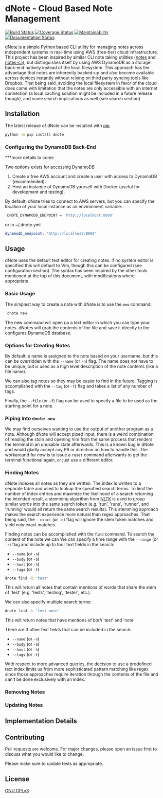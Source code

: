 
# dNote - Cloud Based Note Management
[![Build Status](https://travis-ci.com/yetisir/dnote.svg?branch=master)](https://travis-ci.co/yetisir/dnote) [![Coverage Status](https://coveralls.io/repos/github/yetisir/dnote/badge.svg?branch=master)](https://coveralls.io/github/yetisir/dnote?branch=master) [![Maintainability](https://api.codeclimate.com/v1/badges/9188bb54d74247ab039e/maintainability)](https://codeclimate.com/github/yetisir/dnote/maintainability) [![Documentation Status](https://readthedocs.org/projects/dnote/badge/?version=latest)](https://dnote.readthedocs.io/en/latest/?badge=latest)
  
dNote is a simple Python based CLI utility for managing notes across independent systems in real-time using AWS (free-tier) cloud infrastructure. This project has been inspired by similar CLI note taking utilities ([notes](https://github.com/pimterry/notes)   and [notes-cli](https://github.com/rhysd/notes-cli)), but distinguishes itself by using AWS DynamoDB   as a storage back-end natively instead of the local filesystem. This approach has the advantage that notes are inherently backed-up and also become available across devices instantly without relying on third party syncing tools like Dropbox. That being said, avoiding the local filesystem in favor of the cloud does come with limitation that the notes are only accessible with an internet connection (a local caching solution might be included in a future release though), and some search implications as well (see search section)
 
## Installation

The latest release of dNote can be installed with [pip](https://pip.pypa.io/en/stable/).
 
```bash
python -m pip install dnote
 ```

### Configuring the DynamoDB Back-End
***more details to come 
  
Two options exists for accessing DynamoDB
1) Create a free AWS account and create a user with access to DynamoDB (recommended).
2) Host an instance of DynamoDB yourself with Docker (useful for  development and testing).
 
By default, dNote tries to connect to AWS servers, but you can specify the location of your local instance as an environment variable:
```bash
 DNOTE_DYNAMODB_ENDPOINT = 'http://localhost:8000'
 ```

or in ~/.dnote.yml

```yaml
dynamodb_endpoint: 'http://localhost:8000'
```
 
## Usage
dNote uses the default text editor for creating notes. If no system editor is specified this will default to Vim, though this can be configured (see configuration section). The syntax has been inspired by the other tools mentioned at the top of this document, with modifications where appropriate.

### Basic Usage
 The simplest way to create a note with dNote is to use the `new` command:
```bash
 dnote new
 ```
The new command will open up a text editor in which you can type your notes. dNotes will grab the contents of the file and save it directly to the configures DynamoDB database. 
 
### Options for Creating Notes
By default, a name is assigned to the note based on your username, but this can be overridden with the `--name` (or `-n`) flag. The name does not have to be unique, but is used as  a high level description of the note contents (like a file name).
 
We can also tag notes so they may be easier to find in the future. Tagging is accomplished with the `--tag`  (or `-t`) flag  and takes a list of any number of tags.
 
Finally,  the `--file` (or `-f`) flag can be used to specify a file to be used as the starting point for a note.

### Piping Into `dnote new`
We may find ourselves wanting to use the output of another program as a note. Although dNote will accept piped input, there is a weird combination of reading the stdin and opening Vim from the same process that renders the terminal in an unusable state afterwards. This is a known bug in dNote and would gladly accept any PR or direction on how to handle this. The workaround for now is to issue a `reset` command afterwards to get the terminal functional again, or just use a different editor.

### Finding Notes
dNote indexes all notes as they are written. The index is written to a separate table and used to lookup the specified search terms. To limit the number of index entries and maximize the likelihood of a search returning the intended result, a stemming algorithm from [NLTK](https://www.nltk.org/) is used to group similar words into the same search token (e.g. 'run', 'runs', 'runner', and 'running' would all return the same search results). This stemming approach makes the search experience more natural than regex approaches. That being said, the `--exact` (or `-e`) flag will ignore the stem token matches and yield only exact matches. 

Finding notes can be accomplished with the `find` command. To search the content of the note we can We can specify a time range with the `--range` (or `-r`) flag and include up to four text fields in the search: 
* `--name` (or `-n`)
* `--body` (or `-b`)
* `--host` (or `-h`)
* `--tags` (or `-t`)



```bash
dnote find -b 'test'
```
This will return all notes that contain mentions of words that share the stem of 'test' (e.g. 'tests', 'testing', 'tester', etc.). 

We can also specify multiple search terms:
```bash
dnote find -b 'test note'
```
This will return notes that have mentions of <em>both</em> 'test' and 'note'

There are 3 other text fields that can be included in the search: 
* `--name` (or `-n`)
* `--body` (or `-b`)
* `--host` (or `-h`)
* `--tags` (or `-t`)

With respect to more advanced queries, the decision to use a predefined text index limits us from more sophisticated pattern matching like regex since those approaches require iteration through the contents of the file and can't be done exclusively with an index.



### Removing Notes

### Updating Notes

## Implementation Details

## Contributing
 Pull requests are welcome. For major changes, please open an issue first to discuss what you would   like to change.
 
Please make sure to update tests as appropriate.
 
## License
[GNU GPLv3](https://choosealicense.com/licenses/gpl-3.0/)

